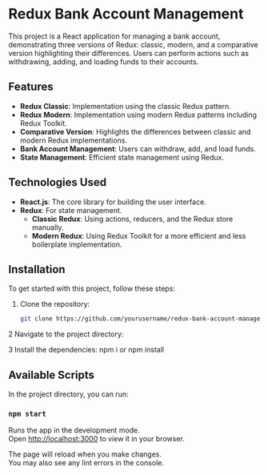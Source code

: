 # Redux Bank Account Management

This project is a React application for managing a bank account, demonstrating three versions of Redux: classic, modern, and a comparative version highlighting their differences. Users can perform actions such as withdrawing, adding, and loading funds to their accounts.

## Features

- **Redux Classic**: Implementation using the classic Redux pattern.
- **Redux Modern**: Implementation using modern Redux patterns including Redux Toolkit.
- **Comparative Version**: Highlights the differences between classic and modern Redux implementations.
- **Bank Account Management**: Users can withdraw, add, and load funds.
- **State Management**: Efficient state management using Redux.

## Technologies Used

- **React.js**: The core library for building the user interface.
- **Redux**: For state management.
  - **Classic Redux**: Using actions, reducers, and the Redux store manually.
  - **Modern Redux**: Using Redux Toolkit for a more efficient and less boilerplate implementation.

## Installation

To get started with this project, follow these steps:

1. Clone the repository:

   ```bash
   git clone https://github.com/yourusername/redux-bank-account-management.git

2 Navigate to the project directory:

3 Install the dependencies:
  npm i or npm install

## Available Scripts

In the project directory, you can run:

### `npm start`

Runs the app in the development mode.\
Open [http://localhost:3000](http://localhost:3000) to view it in your browser.

The page will reload when you make changes.\
You may also see any lint errors in the console.
